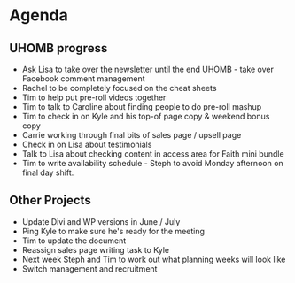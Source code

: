 <!-- TITLE: 20190424 -->
<!-- SUBTITLE: A quick summary of 20190424 -->

# Agenda
## UHOMB progress

* Ask Lisa to take over the newsletter until the end UHOMB - take over Facebook comment management
* Rachel to be completely focused on the cheat sheets
* Tim to help put pre-roll videos together
* Tim to talk to Caroline about finding people to do pre-roll mashup
* Tim to check in on Kyle and his top-of page copy & weekend bonus copy
* Carrie working through final bits of sales page / upsell page
* Check in on Lisa about testimonials
* Talk to Lisa about checking content in access area for Faith mini bundle
* Tim to write availability schedule - Steph to avoid Monday afternoon on final day shift.

## Other Projects
* Update Divi and WP versions in June / July
* Ping Kyle to make sure he's ready for the meeting
* Tim to update the document
* Reassign sales page writing task to Kyle
* Next week Steph and Tim to work out what planning weeks will look like
* Switch management and recruitment

